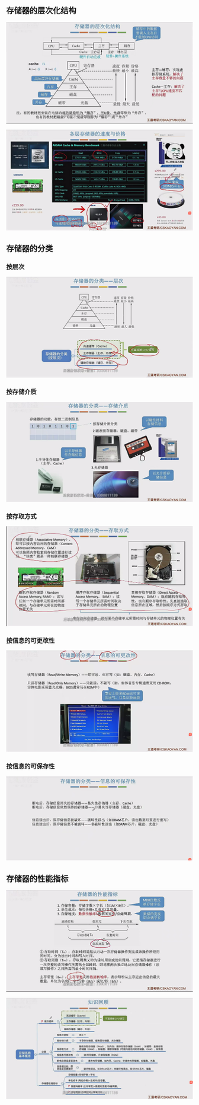 
## 存储器的层次化结构

![](images/{F81E2EE6-458F-424F-8221-0229C1A0BC7E}.png)

![](images/{81A7DBBC-0AEE-46A8-A326-04037F66A3FD}.png)

## 存储器的分类

### 按层次

![](images/{338E125A-645A-4235-8AE4-BD07EEC6578E}.png)

### 按存储介质
 ![](images/{26A6DB72-8CA8-4FC5-B3B9-3D38348DD986}.png)

### 按存取方式
  
![](images/{D143ED90-2E5A-417E-B959-9C36E6E02F70}.png)

### 按信息的可更改性

![](images/{2B6B4C95-5899-4907-90ED-3034DA520667}.png)

### 按信息的可保存性

![](images/{A57012E0-E7A4-461C-8AEE-565BF2428E4B}.png)

## 存储器的性能指标

![](images/{9E80C8A3-0A6D-48F9-B80B-FD22B661E977}.png)

![](images/{090CB1CD-89A0-4F46-AA06-40B75F042D8E}.png)